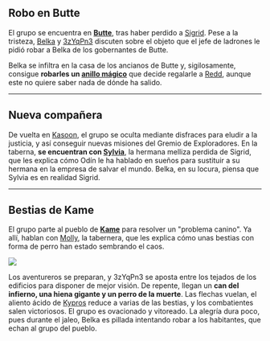 ## **Robo en Butte**
El grupo se encuentra en [**Butte**](../Lugares/Ciudades/Butte.md), tras haber perdido a [Sigrid](../Personajes/Grupo/Sigrid.md). Pese a la tristeza, [Belka](../Personajes/Grupo/Belka%20Poparrosa.md) y [3zYqPn3](../Personajes/Grupo/3zYqPn3%20UcHiW4.md) discuten sobre el objeto que el jefe de ladrones le pidió robar a Belka de los gobernantes de Butte. 

Belka se infiltra en la casa de los ancianos de Butte y, sigilosamente, consigue **robarles un [anillo mágico](../Otros/Anillo%20mágico%20de%20Butte.md)** que decide regalarle a [Redd](../Personajes/Grupo/Redd%20el%20Ilmater.md), aunque este no quiere saber nada de dónde ha salido.

---
## **Nueva compañera**
De vuelta en [Kasoon](../Lugares/Ciudades/Kasoon.md), el grupo se oculta mediante disfraces para eludir a la justicia, y así conseguir nuevas misiones del Gremio de Exploradores. En la taberna, **se encuentran con [Sylvia](../Personajes/Grupo/Sylvia.md)**, la hermana melliza perdida de Sigrid, que les explica cómo Odín le ha hablado en sueños para sustituir a su hermana en la empresa de salvar el mundo. Belka, en su locura, piensa que Sylvia es en realidad Sigrid.

---
## **Bestias de Kame**
El grupo parte al pueblo de [**Kame**](../Lugares/Ciudades/Kame.md) para resolver un "problema canino". Ya allí, hablan con [Molly](../Personajes/Molly.md), la tabernera, que les explica cómo unas bestias con forma de perro han estado sembrando el caos.

![](https://www.dndbeyond.com/avatars/thumbnails/30849/289/1000/1000/638064498770586789.png)

Los aventureros se preparan, y 3zYqPn3 se aposta entre los tejados de los edificios para disponer de mejor visión. De repente, llegan un **can del infierno, una hiena gigante y un perro de la muerte**. Las flechas vuelan, el aliento ácido de [Kypros](../Personajes/Kypros.md) reduce a varias de las bestias, y los combatientes salen victoriosos. El grupo es ovacionado y vitoreado. La alegría dura poco, pues durante el jaleo, Belka es pillada intentando robar a los habitantes, que echan al grupo del pueblo.